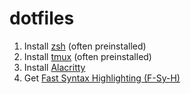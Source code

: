 # dotfiles

1. Install [zsh](https://www.zsh.org/) (often preinstalled)
2. Install [tmux](https://github.com/tmux/tmux) (often preinstalled)
3. Install [Alacritty](https://alacritty.org/)
4. Get [Fast Syntax Highlighting (F-Sy-H)](https://github.com/zdharma-continuum/fast-syntax-highlighting)
